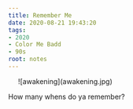 ```yaml
---
title: Remember Me
date: 2020-08-21 19:43:20
tags:
- 2020
- Color Me Badd
- 90s
root: notes
---
```

<div style="padding: 0 20px;">![awakening](awakening.jpg)</div>
<!-- more -->
<p class="center">How many whens do ya remember?</p>
